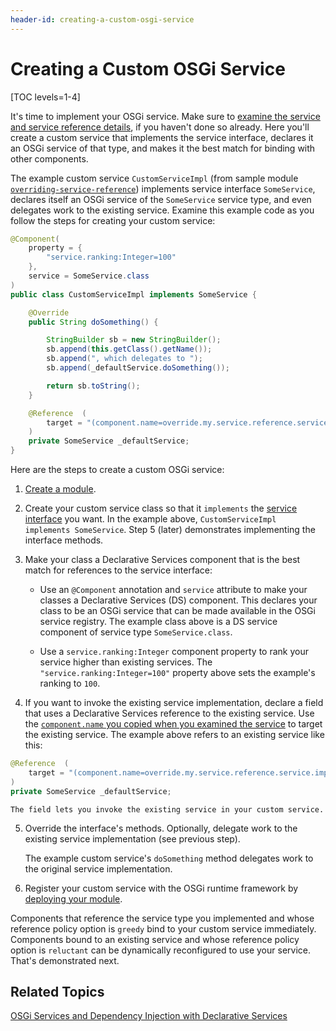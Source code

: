 ```yaml
---
header-id: creating-a-custom-osgi-service
---
```


# Creating a Custom OSGi Service

[TOC levels=1-4]

It's time to implement your OSGi service. Make sure to [examine the service and 
service reference details](/docs/7-2/customization/-/knowledge_base/c/examining-an-osgi-service-to-override), 
if you haven't done so already. Here you'll create a custom service that 
implements the service interface, declares it an OSGi service of that type, and 
makes it the best match for binding with other components. 

The example custom service `CustomServiceImpl` (from sample module 
[`overriding-service-reference`](https://dev.liferay.com/documents/10184/656312/overriding-service-reference.zip)) 
implements service interface `SomeService`, declares itself an OSGi service of 
the `SomeService` service type, and even delegates work to the existing service. 
Examine this example code as you follow the steps for creating your custom 
service:

```java
@Component(
    property = {
        "service.ranking:Integer=100"
    },
    service = SomeService.class
)
public class CustomServiceImpl implements SomeService {

    @Override
    public String doSomething() {

        StringBuilder sb = new StringBuilder();
        sb.append(this.getClass().getName());
        sb.append(", which delegates to ");
        sb.append(_defaultService.doSomething());

        return sb.toString();
    }

    @Reference  (
        target = "(component.name=override.my.service.reference.service.impl.SomeServiceImpl)"
    )
    private SomeService _defaultService;
}
```

Here are the steps to create a custom OSGi service:

1.  [Create a module](/docs/7-2/reference/-/knowledge_base/r/creating-a-project). 

2.  Create your custom service class so that it `implements` the 
    [service interface](/docs/7-2/customization/-/knowledge_base/c/examining-an-osgi-service-to-override#step-1-copy-the-service-interface-name)
    you want. In the example above, `CustomServiceImpl implements SomeService`.
    Step 5 (later) demonstrates implementing the interface methods. 

3.  Make your class a Declarative Services component that is the best match for 
    references to the service interface:

    - Use an `@Component` annotation and `service` attribute to make your 
      classes a Declarative Services (DS) component. This declares your class 
      to be an OSGi service that can be made available in the OSGi service 
      registry. The example class above is a DS service component of service 
      type `SomeService.class`. 

    - Use a `service.ranking:Integer` component property to rank your service 
      higher than existing services. The `"service.ranking:Integer=100"` 
      property above sets the example's ranking to `100`. 

4.  If you want to invoke the existing service implementation, declare a field 
    that uses a Declarative Services reference to the existing service. Use the 
    [`component.name` you copied when you examined the service](/docs/7-2/customization/-/knowledge_base/c/examining-an-osgi-service-to-override#step-2-copy-the-existing-service-name) 
    to target the existing service. The example above refers to an existing 
    service like this:

```java
@Reference  (
    target = "(component.name=override.my.service.reference.service.impl.SomeServiceImpl)"
)
private SomeService _defaultService;
```

    The field lets you invoke the existing service in your custom service. 

5.  Override the interface's methods. Optionally, delegate work to the existing 
    service implementation (see previous step). 

    The example custom service's `doSomething` method delegates work to the 
    original service implementation. 

6.  Register your custom service with the OSGi runtime framework by 
    [deploying your module](/docs/7-2/reference/-/knowledge_base/r/deploying-a-project).

Components that reference the service type you implemented and whose reference 
policy option is `greedy` bind to your custom service immediately. Components 
bound to an existing service and whose reference policy option is `reluctant` 
can be dynamically reconfigured to use your service. That's demonstrated next. 

## Related Topics

[OSGi Services and Dependency Injection with Declarative Services](/docs/7-2/frameworks/-/knowledge_base/f/osgi-services-and-dependency-injection-with-declarative-services)
